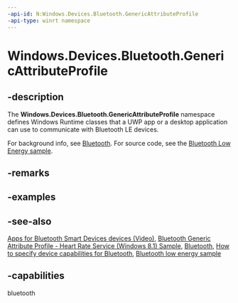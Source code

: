 ```yaml
---
-api-id: N:Windows.Devices.Bluetooth.GenericAttributeProfile
-api-type: winrt namespace
---
```


# Windows.Devices.Bluetooth.GenericAttributeProfile

## -description

The **Windows.Devices.Bluetooth.GenericAttributeProfile** namespace defines Windows Runtime classes that a UWP app or a desktop application can use to communicate with Bluetooth LE devices.

For background info, see [Bluetooth](/windows/uwp/devices-sensors/bluetooth). For source code, see the [Bluetooth Low Energy sample](https://github.com/microsoft/Windows-universal-samples/tree/master/Samples/BluetoothLE).

## -remarks

## -examples

## -see-also

[Apps for Bluetooth Smart Devices devices (Video)](http://go.microsoft.com/fwlink/p/?LinkID=317799), [Bluetooth Generic Attribute Profile - Heart Rate Service (Windows 8.1) Sample]( http://go.microsoft.com/fwlink/p/?LinkID=317801), [Bluetooth](https://docs.microsoft.com/windows/uwp/devices-sensors/bluetooth), [How to specify device capabilities for Bluetooth](https://docs.microsoft.com/uwp/schemas/appxpackage/how-to-specify-device-capabilities-for-bluetooth), [Bluetooth low energy sample](https://github.com/Microsoft/Windows-universal-samples/tree/master/Samples/BluetoothLE)

## -capabilities
bluetooth